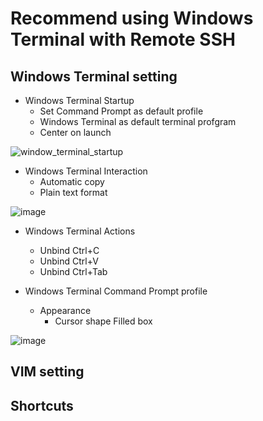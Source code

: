 <h1>Recommend using Windows Terminal with Remote SSH</h1>

<h2>Windows Terminal setting</h2>

  - Windows Terminal Startup
    - Set Command Prompt as default profile
    - Windows Terminal as default terminal profgram
    - Center on launch
  
  ![window_terminal_startup](https://github.com/user-attachments/assets/74b9ae68-d3f5-4b7a-8d91-1a13237e2f10)

  - Windows Terminal Interaction
    - Automatic copy
    - Plain text format

  ![image](https://github.com/user-attachments/assets/100acb36-98db-4490-92c2-97faec603883)

  - Windows Terminal Actions
    - Unbind Ctrl+C
    - Unbind Ctrl+V
    - Unbind Ctrl+Tab

  - Windows Terminal Command Prompt profile
    - Appearance
      - Cursor shape Filled box
  
  ![image](https://github.com/user-attachments/assets/e95586a6-acba-40de-9af1-2469fc2e9053)


<h2>VIM setting</h2>

<h2>Shortcuts</h2>
